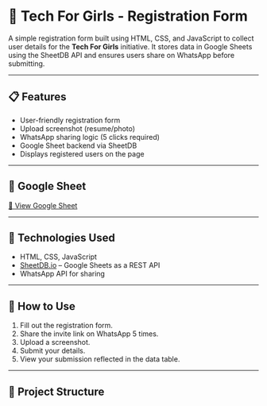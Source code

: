 # 🚀 Tech For Girls - Registration Form

A simple registration form built using HTML, CSS, and JavaScript to collect user details for the **Tech For Girls** initiative. It stores data in Google Sheets using the SheetDB API and ensures users share on WhatsApp before submitting.

---

## 📋 Features

- User-friendly registration form
- Upload screenshot (resume/photo)
- WhatsApp sharing logic (5 clicks required)
- Google Sheet backend via SheetDB
- Displays registered users on the page

---

## 🔗 Google Sheet

[📄 View Google Sheet](https://docs.google.com/spreadsheets/d/1-dJhr8ThfWTilv1-jYpc55ogVCUGfyAAgT2ZHnLttRY/edit?usp=sharing)

---

## 🧾 Technologies Used

- HTML, CSS, JavaScript
- [SheetDB.io](https://sheetdb.io) – Google Sheets as a REST API
- WhatsApp API for sharing

---

## 🚀 How to Use

1. Fill out the registration form.
2. Share the invite link on WhatsApp 5 times.
3. Upload a screenshot.
4. Submit your details.
5. View your submission reflected in the data table.

---

## 📁 Project Structure

